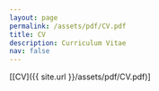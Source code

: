 ```yaml
---
layout: page
permalink: /assets/pdf/CV.pdf
title: CV
description: Curriculum Vitae
nav: false
---
```


[[CV]({{ site.url }}/assets/pdf/CV.pdf)] 
